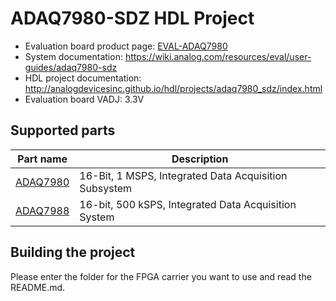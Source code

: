 # ADAQ7980-SDZ HDL Project

- Evaluation board product page: [EVAL-ADAQ7980](https://www.analog.com/eval-adaq7980)
- System documentation: https://wiki.analog.com/resources/eval/user-guides/adaq7980-sdz
- HDL project documentation: http://analogdevicesinc.github.io/hdl/projects/adaq7980_sdz/index.html
- Evaluation board VADJ: 3.3V

## Supported parts

| Part name                                  | Description                                                  |
|--------------------------------------------|--------------------------------------------------------------|
| [ADAQ7980](https://www.analog.com/adaq7980)| 16-Bit, 1 MSPS, Integrated Data Acquisition Subsystem |
| [ADAQ7988](https://www.analog.com/adaq7988)| 16-bit, 500 kSPS, Integrated Data Acquisition System |

## Building the project

Please enter the folder for the FPGA carrier you want to use and read the README.md.
